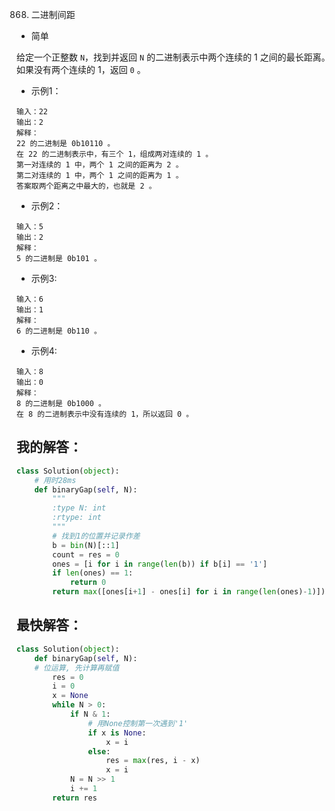0868. 二进制间距

- 简单

给定一个正整数 `N`，找到并返回 `N` 的二进制表示中两个连续的 1 之间的最长距离。 
如果没有两个连续的 1，返回 `0` 。

- 示例1：
```
输入：22
输出：2
解释：
22 的二进制是 0b10110 。
在 22 的二进制表示中，有三个 1，组成两对连续的 1 。
第一对连续的 1 中，两个 1 之间的距离为 2 。
第二对连续的 1 中，两个 1 之间的距离为 1 。
答案取两个距离之中最大的，也就是 2 。
```

- 示例2：
```
输入：5
输出：2
解释：
5 的二进制是 0b101 。
```

- 示例3:
```
输入：6
输出：1
解释：
6 的二进制是 0b110 。
```

- 示例4:
```
输入：8
输出：0
解释：
8 的二进制是 0b1000 。
在 8 的二进制表示中没有连续的 1，所以返回 0 。
```

## 我的解答：
```python
class Solution(object):
    # 用时28ms
    def binaryGap(self, N):
        """
        :type N: int
        :rtype: int
        """
        # 找到1的位置并记录作差
        b = bin(N)[::1]
        count = res = 0
        ones = [i for i in range(len(b)) if b[i] == '1']
        if len(ones) == 1:
            return 0
        return max([ones[i+1] - ones[i] for i in range(len(ones)-1)])
```

## 最快解答：
```python
class Solution(object):
    def binaryGap(self, N):
    # 位运算, 先计算再赋值
        res = 0
        i = 0
        x = None
        while N > 0:
            if N & 1:
                # 用None控制第一次遇到'1'
                if x is None:
                    x = i
                else:
                    res = max(res, i - x)
                    x = i
            N = N >> 1
            i += 1
        return res
```
